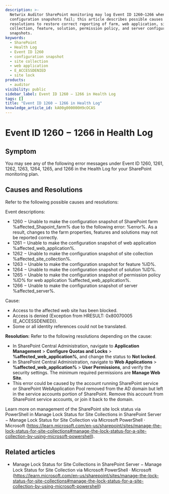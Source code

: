 ```yaml
---
description: >-
  Netwrix Auditor SharePoint monitoring may log Event ID 1260–1266 when
  configuration snapshots fail; this article describes possible causes and
  resolutions to restore correct reporting of farm, web application, site
  collection, feature, solution, permission policy, and server configuration
  snapshots.
keywords:
  - SharePoint
  - Health Log
  - Event ID 1260
  - configuration snapshot
  - site collection
  - web application
  - E_ACCESSDENIED
  - site lock
products:
  - auditor
visibility: public
sidebar_label: Event ID 1260 − 1266 in Health Log
tags: []
title: "Event ID 1260 − 1266 in Health Log"
knowledge_article_id: kA00g000000H9cOCAS
---
```


# Event ID 1260 − 1266 in Health Log

## Symptom

You may see any of the following error messages under Event ID 1260, 1261, 1262, 1263, 1264, 1265, and 1266 in the Health Log for your SharePoint monitoring plan.

## Causes and Resolutions

Refer to the following possible causes and resolutions:

Event descriptions:
- 1260 − Unable to make the configuration snapshot of SharePoint farm %affected_Shapoint_farm% due to the following error: %error%. As a result, changes to the farm properties, features and solutions may not be reported correctly.
- 1261 − Unable to make the configuration snapshot of web application %affected_web_application%.
- 1262 − Unable to make the configuration snapshot of site collection %affected_site_collection%.
- 1263 − Unable to make the configuration snapshot for feature %ID%.
- 1264 − Unable to make the configuration snapshot of solution %ID%.
- 1265 − Unable to make the configuration snapshot of permission policy %ID% for web application %affected_web_application%.
- 1266 − Unable to make the configuration snapshot of server %affected_server%.

Cause:
- Access to the affected web site has been blocked.
- Access is denied (Exception from HRESULT: 0x80070005 (E_ACCESSDENIED)).
- Some or all identity references could not be translated.

**Resolution:**
Refer to the following resolutions depending on the cause:
- In SharePoint Central Administration, navigate to **Application Management** > **Configure Quotas and Locks** > **%affected_web_application%**, and change the status to **Not locked**.
- In SharePoint Central Administration, navigate to **Web Applications** > **%affected_web_application%** > **User Permissions**, and verify the security settings. The minimum required permissions are **Manage Web Site**.
- This error could be caused by the account running SharePoint service or SharePoint WebApplication Pool removed from the AD domain but left in the service accounts portion of SharePoint. Remove this account from SharePoint service accounts, or join it back to the domain.

Learn more on management of the SharePoint site lock status via PowerShell in Manage Lock Status for Site Collections in SharePoint Server − Manage Lock Status for Site Collection via Microsoft PowerShell ⸱ Microsoft (https://learn.microsoft.com/en-us/sharepoint/sites/manage-the-lock-status-for-site-collections#manage-the-lock-status-for-a-site-collection-by-using-microsoft-powershell).

## Related articles

- Manage Lock Status for Site Collections in SharePoint Server − Manage Lock Status for Site Collection via Microsoft PowerShell ⸱ Microsoft (https://learn.microsoft.com/en-us/sharepoint/sites/manage-the-lock-status-for-site-collections#manage-the-lock-status-for-a-site-collection-by-using-microsoft-powershell)
